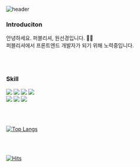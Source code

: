 <!--
**kyengee/kyengee** is a ✨ _special_ ✨ repository because its `README.md` (this file) appears on your GitHub profile.

Here are some ideas to get you started:

- 🔭 I’m currently working on ...
- 🌱 I’m currently learning ...
- 👯 I’m looking to collaborate on ...
- 🤔 I’m looking for help with ...
- 💬 Ask me about ...
- 📫 How to reach me: ...
- 😄 Pronouns: ...
- ⚡ Fun fact: ...
-->

![header](https://capsule-render.vercel.app/api?type=wave&color=auto&height=300&section=header&text=kyengee&fontSize=90)

<h3>Introduciton</h3>
<p>안녕하세요. 퍼블리셔, 원선경입니다. 👩🏻<br>
퍼블리셔에서 프론트엔드 개발자가 되기 위해 노력중입니다.</p>

<br><br>

<h3>Skill</h3>
<div>
  <img src="https://img.shields.io/badge/html5-E34F26?style=flat&logo=css&logoColor=white"/>
  <img src="https://img.shields.io/badge/css-1572B6?style=flat&logo=css&logoColor=white"/>
  <img src="https://img.shields.io/badge/javascript-F7DF1E?style=flat&logo=css&logoColor=white"/>
  <img src="https://img.shields.io/badge/jquery-0769AD?style=flat&logo=css&logoColor=white"/>
</div>

<div>
  <img src="https://img.shields.io/badge/visualstudiocode-007ACC?style=flat&logo=css&logoColor=white"/>
  <img src="https://img.shields.io/badge/adobephotoshop-31A8FF?style=flat&logo=css&logoColor=white"/>
  <img src="https://img.shields.io/badge/adobeillustrator-FF9A00?style=flat&logo=css&logoColor=white"/>
</div>

<br><br>

[![Top Langs](https://github-readme-stats.vercel.app/api/top-langs/?username=kyengee&layout=compact)](https://github.com/kyengee/github-readme-stats)


<br><br>

[![Hits](https://hits.seeyoufarm.com/api/count/incr/badge.svg?url=https%3A%2F%2Fgithub.com%2Fkyengee%2Fhit-counter&count_bg=%23AD69FF&title_bg=%232F1031&icon=&icon_color=%235A5A5A&title=hits&edge_flat=false)](https://hits.seeyoufarm.com)


